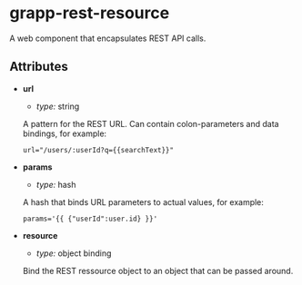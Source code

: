 grapp-rest-resource
===================

A web component that encapsulates REST API calls.

Attributes
----------

  * **url**

    - *type:* string

    A pattern for the REST URL. Can contain colon-parameters and data bindings, for example:

    `url="/users/:userId?q={{searchText}}"`

  * **params**

    - *type:* hash

    A hash that binds URL parameters to actual values, for example:

    `params='{{ {"userId":user.id} }}'`

  * **resource**

    - *type:* object binding

    Bind the REST ressource object to an object that can be passed around.

